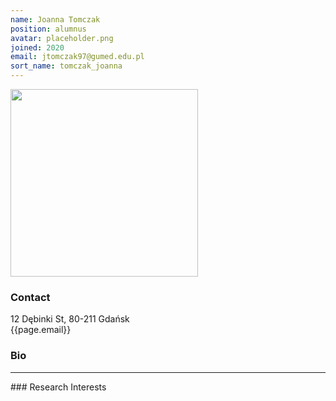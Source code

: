 ```yaml
---
name: Joanna Tomczak
position: alumnus
avatar: placeholder.png
joined: 2020
email: jtomczak97@gumed.edu.pl
sort_name: tomczak_joanna
---
```


<img width="300" src="{{site.baseurl}}/images/team/{{page.avatar}}" data-action="zoom">

### Contact
<i class="fa fa-building"></i> 12 Dębinki St, 80-211 Gdańsk<br>
<i class="fa fa-envelope-o"></i>  {{page.email}}<br>

### Bio
<hr>
### Research Interests

